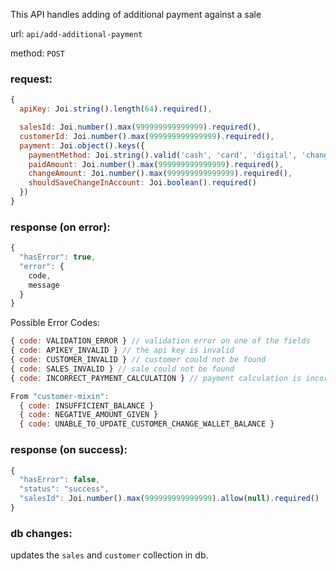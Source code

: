 This API handles adding of additional payment against a sale

url: `api/add-additional-payment`

method: `POST`

### request: 
```js
{
  apiKey: Joi.string().length(64).required(),

  salesId: Joi.number().max(999999999999999).required(),
  customerId: Joi.number().max(999999999999999).required(),
  payment: Joi.object().keys({
    paymentMethod: Joi.string().valid('cash', 'card', 'digital', 'change-wallet').required(),
    paidAmount: Joi.number().max(999999999999999).required(),
    changeAmount: Joi.number().max(999999999999999).required(),
    shouldSaveChangeInAccount: Joi.boolean().required()
  })
}
```

### response (on error):
```js
{
  "hasError": true,
  "error": {
    code,
    message
  }
}
```

Possible Error Codes:
```js
{ code: VALIDATION_ERROR } // validation error on one of the fields
{ code: APIKEY_INVALID } // the api key is invalid
{ code: CUSTOMER_INVALID } // customer could not be found
{ code: SALES_INVALID } // sale could not be found
{ code: INCORRECT_PAYMENT_CALCULATION } // payment calculation is incorrect

From "customer-mixin":
  { code: INSUFFICIENT_BALANCE }
  { code: NEGATIVE_AMOUNT_GIVEN }
  { code: UNABLE_TO_UPDATE_CUSTOMER_CHANGE_WALLET_BALANCE }
```

### response (on success):
```js
{
  "hasError": false,
  "status": "success",
  "salesId": Joi.number().max(999999999999999).allow(null).required()
}
```

### db changes:
updates the `sales` and `customer` collection in db.


